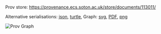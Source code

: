 
Prov store: https://provenance.ecs.soton.ac.uk/store/documents/113011/

Alternative serialisations: [json](https://provenance.ecs.soton.ac.uk/store/documents/113011.json), [turtle](https://provenance.ecs.soton.ac.uk/store/documents/113011.ttl),
Graph: [svg](https://provenance.ecs.soton.ac.uk/store/documents/113011.svg), [PDF](https://provenance.ecs.soton.ac.uk/store/documents/113011.pdf), [png](https://provenance.ecs.soton.ac.uk/store/documents/113011.png)

![Prov Graph](https://provenance.ecs.soton.ac.uk/store/documents/113011.png)

        